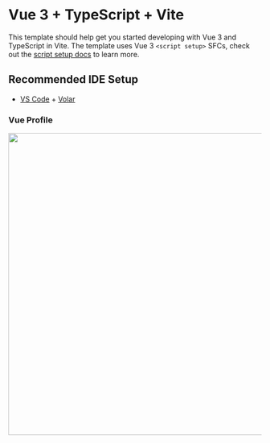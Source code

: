 # Vue 3 + TypeScript + Vite

This template should help get you started developing with Vue 3 and TypeScript in Vite. The template uses Vue 3 `<script setup>` SFCs, check out the [script setup docs](https://v3.vuejs.org/api/sfc-script-setup.html#sfc-script-setup) to learn more.

## Recommended IDE Setup

- [VS Code](https://code.visualstudio.com/) + [Volar](https://marketplace.visualstudio.com/items?itemName=Vue.volar)

### Vue Profile

<img src="https://user-images.githubusercontent.com/84770467/218947598-6a445530-b28f-4e8a-a2f0-a1c7a1d9ab41.jpg" width="1000" height="600" align="center">
